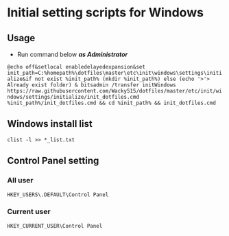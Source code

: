# Initial setting scripts for Windows

## Usage

- Run command below ***as Administrator***

`@echo off&setlocal enabledelayedexpansion&set init_path=C:%homepath%\dotfiles\master\etc\init\windows\settings\initialize&if not exist %init_path% (mkdir %init_path%) else (echo '>'> Already exist folder) & bitsadmin /transfer initWindows https://raw.githubusercontent.com/Wacky515/dotfiles/master/etc/init/windows/settings/initialize/init_dotfiles.cmd %init_path%/init_dotfiles.cmd && cd %init_path% && init_dotfiles.cmd`

## Windows install list

`clist -l >> *_list.txt`

## Control Panel setting

### All user

`HKEY_USERS\.DEFAULT\Control Panel`

### Current user

`HKEY_CURRENT_USER\Control Panel`

